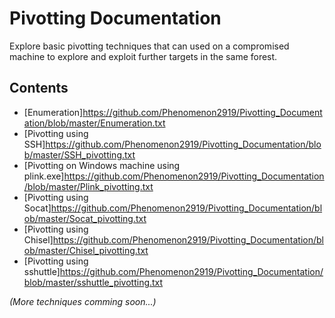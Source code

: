 # Pivotting Documentation

Explore basic pivotting techniques that can used on a compromised machine to explore and exploit further targets in the same forest.

## Contents

* [Enumeration]https://github.com/Phenomenon2919/Pivotting_Documentation/blob/master/Enumeration.txt
* [Pivotting using SSH]https://github.com/Phenomenon2919/Pivotting_Documentation/blob/master/SSH_pivotting.txt
* [Pivotting on Windows machine using plink.exe]https://github.com/Phenomenon2919/Pivotting_Documentation/blob/master/Plink_pivotting.txt
* [Pivotting using Socat]https://github.com/Phenomenon2919/Pivotting_Documentation/blob/master/Socat_pivotting.txt
* [Pivotting using Chisel]https://github.com/Phenomenon2919/Pivotting_Documentation/blob/master/Chisel_pivotting.txt
* [Pivotting using sshuttle]https://github.com/Phenomenon2919/Pivotting_Documentation/blob/master/sshuttle_pivotting.txt

*(More techniques comming soon...)*
